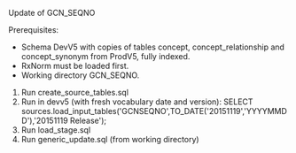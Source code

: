 Update of GCN_SEQNO

Prerequisites:
- Schema DevV5 with copies of tables concept, concept_relationship and concept_synonym from ProdV5, fully indexed.
- RxNorm must be loaded first.
- Working directory GCN_SEQNO.

1. Run create_source_tables.sql
2. Run in devv5 (with fresh vocabulary date and version): SELECT sources.load_input_tables('GCNSEQNO',TO_DATE('20151119','YYYYMMDD'),'20151119 Release');
3. Run load_stage.sql
4. Run generic_update.sql (from working directory)